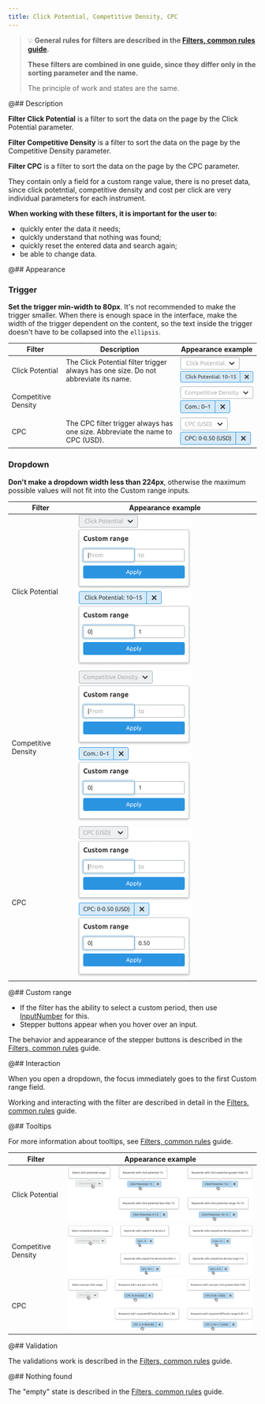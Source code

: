 ```yaml
---
title: Click Potential, Competitive Density, CPC
---
```


> 💡 **General rules for filters are described in the [Filters, common rules guide](/filter-group/filter-rules/).**
>
> **These filters are combined in one guide, since they differ only in the sorting parameter and the name.**
>
> The principle of work and states are the same.

@## Description

**Filter Click Potential** is a filter to sort the data on the page by the Click Potential parameter.

**Filter Competitive Density** is a filter to sort the data on the page by the Competitive Density parameter.

**Filter CPC** is a filter to sort the data on the page by the CPC parameter.

They contain only a field for a custom range value, there is no preset data, since click potetntial, competitive density and cost per click are very individual parameters for each instrument.

**When working with these filters, it is important for the user to:**

- quickly enter the data it needs;
- quickly understand that nothing was found;
- quickly reset the entered data and search again;
- be able to change data.

@## Appearance

### Trigger

**Set the trigger min-width to 80px**. It's not recommended to make the trigger smaller. When there is enough space in the interface, make the width of the trigger dependent on the content, so the text inside the trigger doesn't have to be collapsed into the `ellipsis`.

| Filter              | Description                                                                         | Appearance example                                                    |
| ------------------- | ----------------------------------------------------------------------------------- | --------------------------------------------------------------------- |
| Click Potential     | The Click Potential filter trigger always has one size. Do not abbreviate its name. | ![default](static/placeholder-cp.png) ![active](static/active-cp.png) |
| Competitive Density |                                                                                     | ![default](static/placeholder-cd.png) ![active](static/active-cd.png) |
| CPC                 | The CPC filter trigger always has one size. Abbreviate the name to CPC (USD).       | ![default](static/placeholder.png) ![active](static/active.png)       |

### Dropdown

**Don't make a dropdown width less than 224px**, otherwise the maximum possible values will not fit into the Custom range inputs.

| Filter              | Appearance example                                                    |
| ------------------- | --------------------------------------------------------------------- |
| Click Potential     | ![opened cp](static/opened-cp.png) ![filled cp](static/filled-cp.png) |
| Competitive Density | ![opened cd](static/opened-cd.png) ![filled cd](static/filled-cd.png) |
| CPC                 | ![opened cpc](static/opened.png) ![filled cpc](static/filled.png)     |

@## Custom range

- If the filter has the ability to select a custom period, then use [InputNumber](/components/input-number/) for this.
- Stepper buttons appear when you hover over an input.

The behavior and appearance of the stepper buttons is described in the [Filters, common rules](/filter-group/filter-rules/) guide.

@## Interaction

When you open a dropdown, the focus immediately goes to the first Custom range field.

Working and interacting with the filter are described in detail in the [Filters, common rules](/filter-group/filter-rules/) guide.

@## Tooltips

For more information about tooltips, see [Filters, common rules](/filter-group/filter-rules/) guide.

| Filter              | Appearance example                     |
| ------------------- | -------------------------------------- |
| Click Potential     | ![tooltips cp](static/tooltips-cp.png) |
| Competitive Density | ![tooltips cd](static/tooltips-cd.png) |
| CPC                 | ![tooltips cpc](static/tooltips.png)   |

@## Validation

The validations work is described in the [Filters, common rules](/filter-group/filter-rules/) guide.

@## Nothing found

The "empty" state is described in the [Filters, common rules](/filter-group/filter-rules/) guide.
